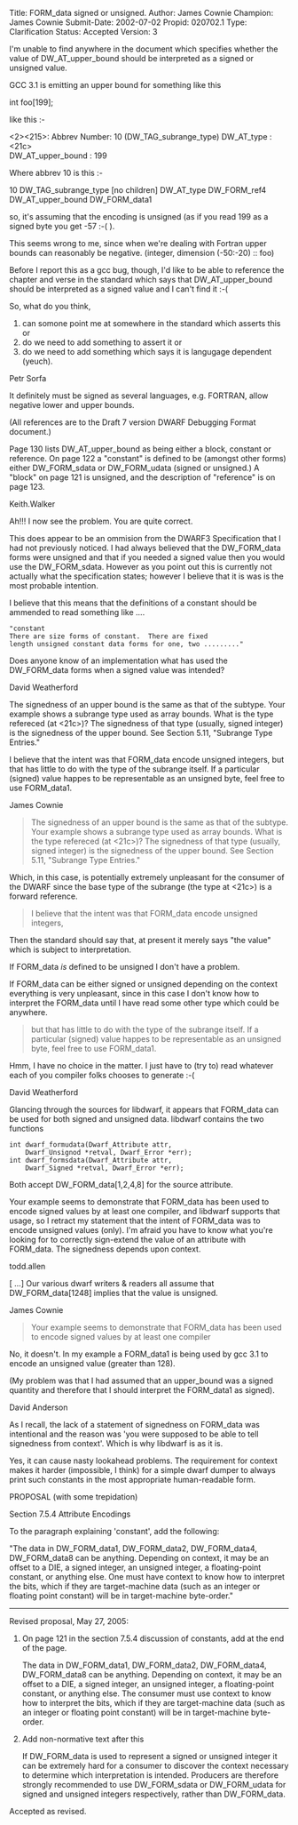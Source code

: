 Title:       FORM_data<n> signed or unsigned.
Author:      James Cownie
Champion:    James Cownie
Submit-Date: 2002-07-02
Propid:      020702.1
Type:        Clarification
Status:      Accepted
Version:     3

I'm unable to find anywhere in the document which specifies whether
the value of DW_AT_upper_bound should be interpreted as a signed
or unsigned value.

GCC 3.1 is emitting an upper bound for something like this

int foo[199];

like this :-

 <2><215>: Abbrev Number: 10 (DW_TAG_subrange_type)
     DW_AT_type        : <21c>    
     DW_AT_upper_bound : 199    

Where abbrev 10 is this :-

   10      DW_TAG_subrange_type    [no children]
    DW_AT_type         DW_FORM_ref4
    DW_AT_upper_bound  DW_FORM_data1

so, it's assuming that the encoding is unsigned (as if you read 199 as
a signed byte you get -57 :-( ).

This seems wrong to me, since when we're dealing with Fortran upper
bounds can reasonably be negative. (integer, dimension (-50:-20) :: foo)

Before I report this as a gcc bug, though, I'd like to be able to
reference the chapter and verse in the standard which says that
DW_AT_upper_bound should be interpreted as a signed value and I can't
find it :-(

So, what do you think, 

1) can somone point me at somewhere in the standard which asserts this
or 
2) do we need to add something to assert it
or
3) do we need to add something which says it is langugage dependent
   (yeuch).

Petr Sorfa

It definitely must be signed as several languages, e.g. FORTRAN, allow
negative lower and upper bounds.

(All references are to the Draft 7 version DWARF Debugging Format
document.)

Page 130 lists DW_AT_upper_bound as being either a block, constant or
reference. On page 122 a "constant" is defined to be (amongst other
forms) either DW_FORM_sdata or DW_FORM_udata (signed or unsigned.) A
"block" on page 121 is unsigned, and the description of "reference" is
on page 123.

Keith.Walker

Ah!!!   I now see the problem.    You are quite correct.

This does appear to be an ommision from the DWARF3 Specification that I had
not previously noticed.    I had always believed that the DW_FORM_data<n>
forms were unsigned and that if you needed a signed value then you would
use the DW_FORM_sdata.      However as you point out this is currently not
actually what the specification states;  however I believe that it is was
is the most probable intention.

I believe that this means that the definitions of a constant should be
ammended to read something like ....

    "constant
    There are size forms of constant.  There are fixed
    length unsigned constant data forms for one, two ........."

Does anyone know of an implementation what has used the DW_FORM_data<n>
forms when a signed value was intended?

David Weatherford

The signedness of an upper bound is the same as that of the subtype.
Your example shows a subrange type used as array bounds.  What is the
type refereced (at <21c>)?  The signedness of that type (usually, signed
integer) is the signedness of the upper bound.  See Section 5.11,
"Subrange Type Entries."

I believe that the intent was that FORM_data<n> encode unsigned
integers, but that has little to do with the type of the subrange
itself.  If a particular (signed) value happes to be representable
as an unsigned byte, feel free to use FORM_data1.


James Cownie


> The signedness of an upper bound is the same as that of the subtype.
> Your example shows a subrange type used as array bounds.  What is
> the type refereced (at <21c>)?  The signedness of that type
> (usually, signed integer) is the signedness of the upper bound.  See
> Section 5.11, "Subrange Type Entries."

Which, in this case, is potentially extremely unpleasant for the
consumer of the DWARF since the base type of the subrange (the type at
<21c>) is a forward reference.

> I believe that the intent was that FORM_data<n> encode unsigned
> integers, 

Then the standard should say that, at present it merely says "the
value" which is subject to interpretation.

If FORM_data<n> _is_ defined to be unsigned I don't have a problem. 

If FORM_data<n> can be either signed or unsigned depending on the
context everything is very unpleasant, since in this case I don't know
how to interpret the FORM_data<n> until I have read some other type
which could be anywhere.

> but that has little to do with the type of the subrange itself.  If
> a particular (signed) value happes to be representable as an
> unsigned byte, feel free to use FORM_data1.

Hmm, I have no choice in the matter. I just have to (try to) read
whatever each of you compiler folks chooses to generate :-(



David Weatherford

Glancing through the sources for libdwarf, it appears that FORM_data<n>
can be used for both signed and unsigned data.  libdwarf contains the
two functions

    int dwarf_formudata(Dwarf_Attribute attr,
        Dwarf_Unsignod *retval, Dwarf_Error *err);
    int dwarf_formsdata(Dwarf_Attribute attr,
        Dwarf_Signed *retval, Dwarf_Error *err);

Both accept DW_FORM_data[1,2,4,8] for the source attribute.

Your example seems to demonstrate that FORM_data<n> has been used to
encode signed values by at least one compiler, and libdwarf supports
that usage, so I retract my statement that the intent of FORM_data<n>
was to encode unsigned values (only).  I'm afraid you have to know
what you're looking for to correctly sign-extend the value of an
attribute with FORM_data<n>.  The signedness depends upon context.

todd.allen


[ ...]  Our various dwarf writers & readers all
assume that DW_FORM_data[1248] implies that the value is unsigned.

James Cownie


> Your example seems to demonstrate that FORM_data<n> has been used to
> encode signed values by at least one compiler

No, it doesn't. In my example a FORM_data1 is being used by gcc 3.1 to
encode an unsigned value (greater than 128).

(My problem was that I had assumed that an upper_bound was a signed
quantity and therefore that I should interpret the FORM_data1 as
signed).



David Anderson

As I recall, the lack of a statement of signedness on FORM_data<n>
was intentional and the reason was 'you were supposed to 
be able to tell signedness from context'.
Which is why libdwarf is as it is.

Yes, it can cause nasty lookahead problems.
The requirement for context makes it harder (impossible, I think) for a 
simple dwarf dumper to always print such constants in the 
most appropriate human-readable form.


PROPOSAL (with some trepidation)

Section 7.5.4 Attribute Encodings

To the paragraph explaining 'constant', add the following:

"The data in DW_FORM_data1, DW_FORM_data2, DW_FORM_data4, 
DW_FORM_data8  can be anything.  Depending on context,
it may be an offset to a DIE, a signed integer, an
unsigned integer, a floating-point constant, or anything else.
One must have context to know how to interpret the bits, which
if they are target-machine data (such as an integer or floating
point constant) will be in target-machine byte-order."

----------------------------------------------------------

Revised proposal, May 27, 2005:

1) On page 121 in the section 7.5.4 discussion of constants,
   add at the end of the page.

   The data in DW_FORM_data1, DW_FORM_data2, DW_FORM_data4,
   DW_FORM_data8 can be anything.  Depending on context, it
   may be an offset to a DIE, a signed integer, an unsigned
   integer, a floating-point constant, or anything else.  The
   consumer must use context to know how to interpret the bits,
   which if they are target-machine data (such as an integer
   or floating point constant) will be in target-machine
   byte-order.

2) Add non-normative text after this

   If DW_FORM_data is used to represent a signed or unsigned
   integer it can be extremely hard for a consumer to discover
   the context necessary to determine which interpretation is
   intended. Producers are therefore strongly recommended to
   use DW_FORM_sdata or DW_FORM_udata for signed and unsigned
   integers respectively, rather than DW_FORM_data. 

Accepted as revised.

